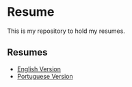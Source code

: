 # Resume
This is my repository to hold my resumes.

## Resumes
- [English Version](files/en/eduardo-resume-en.pdf)
- [Portuguese Version](files/pt/eduardo-resume-pt.pdf)
